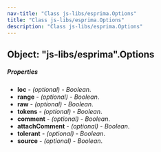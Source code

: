 ```yaml
---
nav-title: "Class js-libs/esprima.Options"
title: "Class js-libs/esprima.Options"
description: "Class js-libs/esprima.Options"
---
```

## Object: "js-libs/esprima".Options

##### Properties
 - **loc** - _(optional)_ - _Boolean_.
 - **range** - _(optional)_ - _Boolean_.
 - **raw** - _(optional)_ - _Boolean_.
 - **tokens** - _(optional)_ - _Boolean_.
 - **comment** - _(optional)_ - _Boolean_.
 - **attachComment** - _(optional)_ - _Boolean_.
 - **tolerant** - _(optional)_ - _Boolean_.
 - **source** - _(optional)_ - _Boolean_.